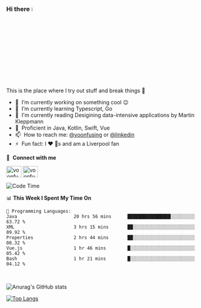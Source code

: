 ### Hi there <img src="https://media.giphy.com/media/hvRJCLFzcasrR4ia7z/giphy.gif" width="5%">
This is the place where I try out stuff and break things :rofl:

- 🔭 &nbsp;I’m currently working on something cool :wink:
- 🌱 &nbsp;I’m currently learning Typescript, Go
- 🔖 &nbsp;I'm currently reading Desigining data-intensive applications by Martin Kleppmann
- 🐣 &nbsp;Proficient in Java, Kotlin, Swift, Vue
- 📫 &nbsp;How to reach me: [@voonfusing](https://twitter.com/voonfusing) or [@linkedin](https://www.linkedin.com/in/voonfusing/)
- ⚡ &nbsp;Fun fact: I :heart: :dog:s and am a Liverpool fan

🔗 &nbsp;**Connect with me**
<p align="left">
<a href="https://twitter.com/voonfusing" target="blank"><img align="center" src="https://raw.githubusercontent.com/rahuldkjain/github-profile-readme-generator/master/src/images/icons/Social/twitter.svg" alt="voonfusing" height="30" width="40" /></a>
<a href="https://www.linkedin.com/in/voonfusing/" target="blank"><img align="center" src="https://raw.githubusercontent.com/rahuldkjain/github-profile-readme-generator/master/src/images/icons/Social/linked-in-alt.svg" alt="voonfusing" height="30" width="40" /></a>

<!--START_SECTION:waka-->
![Code Time](http://img.shields.io/badge/Code%20Time-226%20hrs%2025%20mins-blue)

📊 **This Week I Spent My Time On** 

```text
💬 Programming Languages: 
Java                     20 hrs 56 mins      ████████████████░░░░░░░░░   63.72 % 
XML                      3 hrs 15 mins       ██░░░░░░░░░░░░░░░░░░░░░░░   09.92 % 
Properties               2 hrs 44 mins       ██░░░░░░░░░░░░░░░░░░░░░░░   08.32 % 
Vue.js                   1 hr 46 mins        █░░░░░░░░░░░░░░░░░░░░░░░░   05.42 % 
Bash                     1 hr 21 mins        █░░░░░░░░░░░░░░░░░░░░░░░░   04.12 % 
```


<!--END_SECTION:waka-->
<br>

<!-- 📊 &nbsp;**Stats**
<p align="left"> -->
![Anurag's GitHub stats](https://github-readme-stats.vercel.app/api?username=jollyboss123&count_private=true&v=2)

[![Top Langs](https://github-readme-stats.vercel.app/api/top-langs/?username=jollyboss123&layout=compact)](https://github.com/anuraghazra/github-readme-stats)
